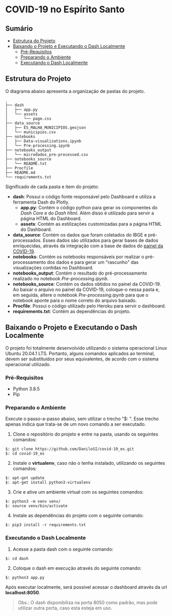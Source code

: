 # COVID-19 no Espírito Santo

## Sumário

- [Estrutura do Projeto](https://github.com/DaniloSI/covid-19_es#estrutura-do-projeto)
- [Baixando o Projeto e Executando o Dash Localmente](https://github.com/DaniloSI/covid-19_es#baixando-e-executando-localmente)
  - [Pré-Requisitos](https://github.com/DaniloSI/covid-19_es#pr%C3%A9-requisitos)
  - [Preparando o Ambiente](https://github.com/DaniloSI/covid-19_es#preparando-o-ambiente)
  - [Executando o Dash Localmente](https://github.com/DaniloSI/covid-19_es#executando-localmente)

## Estrutura do Projeto

O diagrama abaixo apresenta a organização de pastas do projeto.

```
.
├── dash
│   ├── app.py
│   └── assets
│       └── page.css
├── data_source
│   ├── ES_MALHA_MUNICIPIOS.geojson
│   └── municipios.csv
├── notebooks
│   ├── Data-visualizations.ipynb
│   └── Pre-processing.ipynb
├── notebooks_output
│   └── microdados_pre-processed.csv
├── notebooks_source
│   └── README.txt
├── Procfile
├── README.md
└── requirements.txt
```

Significado de cada pasta e item do projeto:
- **dash**: Possui o código fonte responsável pelo Dashboard e utiliza a ferramenta Dash do Plotly.
  - **app.py**: Contém o código python para gerar os componentes do *Dash Core* e do *Dash Html*. Além disso é utilizado para servir a página HTML do Dashboard.
  - **assets**: Contém as estilizações customizadas para a página HTML do Dashboard.
- **data_source**: Contém os dados que foram coletados do IBGE e pré-processados. Esses dados são utilizados para gerar bases de dados enriquecidas, através da integração com a base de dados do [painel da COVID-19](https://coronavirus.es.gov.br/painel-covid-19-es).
- **notebooks**: Contém os notebooks responsáveis por realizar o pré-processamento dos dados e para gerar um "rascunho" das visualizações contidas no Dashboard.
- **notebooks_output**: Contém o resultado do pré-processamento realizado no notebook *Pre-processing.ipynb*.
- **notebooks_source**: Contém os dados obtidos no painel da COVID-19. Ao baixar o arquivo no painel da COVID-19, coloque-o nessa pasta e, em seguida, altere o notebook *Pre-processing.ipynb* para que o notebook aponte para o nome correto do arquivo baixado.
- **Procfile**: Possui o código utilizado pelo Heroku para servir o dashboard.
- **requirements.txt**: Contém as dependências do projeto.

## Baixando o Projeto e Executando o Dash Localmente

O projeto foi totalmente desenvolvido utilizando o sistema operacional Linux Ubuntu 20.04.1 LTS. Portanto, alguns comandos aplicados ao terminal, devem ser substituídos por seus equivalentes, de acordo com o sistema operacional utilizado.

### Pré-Requisitos

- Python 3.8.5
- Pip

### Preparando o Ambiente

Execute o passo-a-passo abaixo, sem utilizar o trecho "$: ". Esse trecho apenas indica que trata-se de um novo comando a ser executado.

1. Clone o repositório do projeto e entre na pasta, usando os seguintes comandos:

```
$: git clone https://github.com/DaniloSI/covid-19_es.git
$: cd covid-19_es
```
2. Instale o **virtualenv**, caso não o tenha instalado, utilizando os seguintes comandos:

```
$: apt-get update
$: apt-get install python3-virtualenv
```

3. Crie e ative um ambiente virtual com os seguintes comandos:

```
$: python3 -m venv venv/
$: source venv/bin/activate
```

4. Instale as dependências do projeto com o seguinte comando:

```
$: pip3 install -r requirements.txt
```

### Executando o Dash Localmente

1. Acesse a pasta dash com o seguinte comando:

```
$: cd dash
```

2. Coloque o dash em execução através do seguinte comando:

```
$: python3 app.py
```

Após executar localmente, será possível acessar o dashboard através da url **localhost:8050**.
> Obs.: O dash disponibiliza na porta 8050 como padrão, mas pode utilizar outra porta, caso esta esteja em uso.